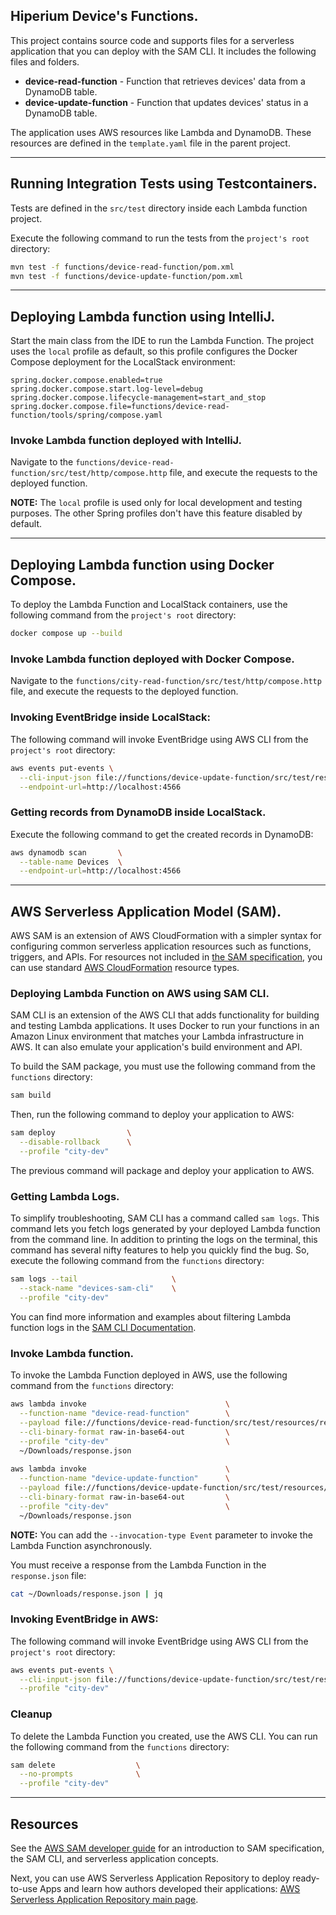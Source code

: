 ## Hiperium Device's Functions.

This project contains source code and supports files for a serverless application that you can deploy with the SAM CLI.
It includes the following files and folders.

- **device-read-function** - Function that retrieves devices' data from a DynamoDB table.
- **device-update-function** - Function that updates devices' status in a DynamoDB table.

The application uses AWS resources like Lambda and DynamoDB.
These resources are defined in the `template.yaml` file in the parent project.


---
## Running Integration Tests using Testcontainers.
Tests are defined in the `src/test` directory inside each Lambda function project.

Execute the following command to run the tests from the `project's root` directory:
```bash
mvn test -f functions/device-read-function/pom.xml
mvn test -f functions/device-update-function/pom.xml
```


---
## Deploying Lambda function using IntelliJ.
Start the main class from the IDE to run the Lambda Function.
The project uses the `local` profile as default, so this profile configures the Docker Compose deployment 
for the LocalStack environment:

```properties
spring.docker.compose.enabled=true
spring.docker.compose.start.log-level=debug
spring.docker.compose.lifecycle-management=start_and_stop
spring.docker.compose.file=functions/device-read-function/tools/spring/compose.yaml
```

### Invoke Lambda function deployed with IntelliJ.
Navigate to the `functions/device-read-function/src/test/http/compose.http` file, and execute the requests
to the deployed function.

**NOTE:** The `local` profile is used only for local development and testing purposes.
The other Spring profiles don't have this feature disabled by default.


---
## Deploying Lambda function using Docker Compose.
To deploy the Lambda Function and LocalStack containers, use the following command from the `project's root` directory:
```bash
docker compose up --build
```

### Invoke Lambda function deployed with Docker Compose.
Navigate to the `functions/city-read-function/src/test/http/compose.http` file, and execute the requests
to the deployed function.

### Invoking EventBridge inside LocalStack:
The following command will invoke EventBridge using AWS CLI from the `project's root` directory:
```bash
aws events put-events \
  --cli-input-json file://functions/device-update-function/src/test/resources/requests/valid/eventbridge-valid-event-request.json \
  --endpoint-url=http://localhost:4566
```

### Getting records from DynamoDB inside LocalStack.
Execute the following command to get the created records in DynamoDB:
```bash
aws dynamodb scan       \
  --table-name Devices  \
  --endpoint-url=http://localhost:4566
```


---
## AWS Serverless Application Model (SAM).
AWS SAM is an extension of AWS CloudFormation with a simpler syntax for configuring common serverless application resources such as functions, triggers, and APIs.
For resources not included in [the SAM specification](https://github.com/awslabs/serverless-application-model/blob/master/versions/2016-10-31.md), you can use standard [AWS CloudFormation](https://docs.aws.amazon.com/AWSCloudFormation/latest/UserGuide/aws-template-resource-type-ref.html) resource types.

### Deploying Lambda Function on AWS using SAM CLI.
SAM CLI is an extension of the AWS CLI that adds functionality for building and testing Lambda applications.
It uses Docker to run your functions in an Amazon Linux environment that matches your Lambda infrastructure in AWS.
It can also emulate your application's build environment and API.

To build the SAM package, you must use the following command from the `functions` directory:
```bash
sam build
```

Then, run the following command to deploy your application to AWS:
```bash
sam deploy                \
  --disable-rollback      \
  --profile "city-dev"
```

The previous command will package and deploy your application to AWS.

### Getting Lambda Logs.
To simplify troubleshooting, SAM CLI has a command called `sam logs`.
This command lets you fetch logs generated by your deployed Lambda function from the command line.
In addition to printing the logs on the terminal, this command has several nifty features to help you quickly find the bug.
So, execute the following command from the `functions` directory:

```bash
sam logs --tail                     \
  --stack-name "devices-sam-cli"    \
  --profile "city-dev"
```

You can find more information and examples about filtering Lambda function logs in the [SAM CLI Documentation](https://docs.aws.amazon.com/serverless-application-model/latest/developerguide/serverless-sam-cli-logging.html).

### Invoke Lambda function.
To invoke the Lambda Function deployed in AWS, use the following command from the `functions` directory:
```bash
aws lambda invoke                               \
  --function-name "device-read-function"        \
  --payload file://functions/device-read-function/src/test/resources/requests/valid/lambda-valid-id-request.json \
  --cli-binary-format raw-in-base64-out         \
  --profile "city-dev"                          \
  ~/Downloads/response.json
  
aws lambda invoke                               \
  --function-name "device-update-function"      \
  --payload file://functions/device-update-function/src/test/resources/requests/valid/lambda-valid-id-request.json \
  --cli-binary-format raw-in-base64-out         \
  --profile "city-dev"                          \
  ~/Downloads/response.json
```
**NOTE:** You can add the `--invocation-type Event` parameter to invoke the Lambda Function asynchronously.

You must receive a response from the Lambda Function in the `response.json` file:
```bash
cat ~/Downloads/response.json | jq
```

### Invoking EventBridge in AWS:
The following command will invoke EventBridge using AWS CLI from the `project's root` directory:
```bash
aws events put-events \
  --cli-input-json file://functions/device-update-function/src/test/resources/requests/valid/eventbridge-valid-event-request.json \
  --profile "city-dev"
```

### Cleanup
To delete the Lambda Function you created, use the AWS CLI. 
You can run the following command from the `functions` directory:
```bash
sam delete                  \
  --no-prompts              \
  --profile "city-dev"
```


---
## Resources
See the [AWS SAM developer guide](https://docs.aws.amazon.com/serverless-application-model/latest/developerguide/what-is-sam.html) for an introduction to SAM specification, the SAM CLI, and serverless application concepts.

Next, you can use AWS Serverless Application Repository to deploy ready-to-use Apps and learn how authors developed their applications:
[AWS Serverless Application Repository main page](https://aws.amazon.com/serverless/serverlessrepo/).
